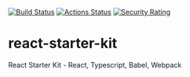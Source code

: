 [![Build Status](https://travis-ci.org/sisa-cafe/react-starter-kit.svg?branch=master)](https://travis-ci.org/sisa-cafe/react-starter-kit)
[![Actions Status](https://github.com/{MikeO7}/react-starter-kit/workflows/workflow/badge.svg)](https://github.com/{owner}/{repo}/actions)
[![Security Rating](https://sonarcloud.io/api/project_badges/measure?project=MikeO7_react-starter-kit&metric=security_rating)](https://sonarcloud.io/dashboard?id=MikeO7_react-starter-kit)

# react-starter-kit
React Starter Kit - React, Typescript, Babel, Webpack
